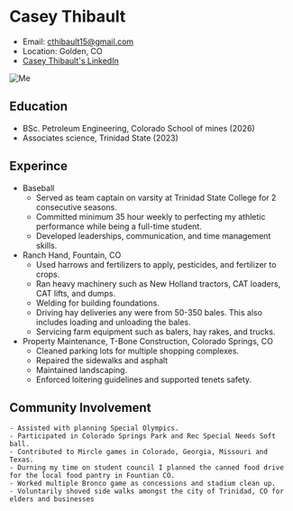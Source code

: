 # Casey Thibault
- Email: cthibault15@gmail.com
- Location: Golden, CO
- [Casey Thibault's LinkedIn](https://www.linkedin.com/in/casey-thibault-2a7a95309)

![Me](/c/Users/tbone/.awork/classes/GPGN268/coursework/IMG_3377.jpg)
## Education
- BSc. Petroleum Engineering, Colorado School of mines (2026)
- Associates science, Trinidad State (2023)

## Experince
- Baseball
    - Served as team captain on varsity at Trinidad State College for 2 consecutive seasons.
    - Committed minimum 35 hour weekly to perfecting my athletic performance while being a full-time student. 
    - Developed leaderships, communication, and time management skills.
- Ranch Hand, Fountain, CO
    - Used harrows and fertilizers to apply, pesticides, and fertilizer to crops.
    - Ran heavy machinery such as New Holland tractors, CAT loaders, CAT lifts, and dumps.
    - Welding for building foundations.
    - Driving hay deliveries any were from 50-350 bales. This also includes loading and unloading the bales.
    - Servicing farm equipment such as balers, hay rakes, and trucks.
- Property Maintenance, T-Bone Construction, Colorado Springs, CO
    - Cleaned parking lots for multiple shopping complexes.
    - Repaired the sidewalks and asphalt
    - Maintained landscaping.
    - Enforced loitering guidelines and supported tenets safety.
## Community Involvement
    - Assisted with planning Special Olympics.
    - Participated in Colorado Springs Park and Rec Special Needs Soft ball.
    - Contributed to Mircle games in Colorado, Georgia, Missouri and Texas.
    - Durning my time on student council I planned the canned food drive for the local food pantry in Fountian CO.
    - Worked multiple Bronco game as concessions and stadium clean up.
    - Voluntarily shoved side walks amongst the city of Trinidad, CO for elders and businesses


